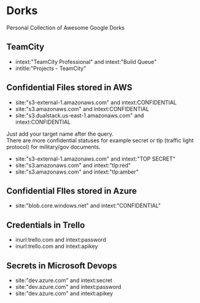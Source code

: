# Dorks
Personal Collection of Awesome Google Dorks

## TeamCity
- intext:"TeamCity Professional" and intext:"Build Queue"  
- intitle:"Projects - TeamCity"  

## Confidential Files stored in AWS

- site:"s3-external-1.amazonaws.com" and intext:CONFIDENTIAL
- site:"s3.amazonaws.com" and intext:CONFIDENTIAL
- site:"s3.dualstack.us-east-1.amazonaws.com" and intext:CONFIDENTIAL
  
Just add your target name after the query.  
There are more confidential statuses for example secret or tlp (traffic light protocol) for military/gov documents.

- site:"s3-external-1.amazonaws.com" and intext:"TOP SECRET"
- site:"s3.amazonaws.com" and intext:"tlp:red"
- site:"s3.amazonaws.com" and intext:"tlp:amber"

## Confidential FIles stored in Azure

- site:"blob.core.windows.net" and intext:"CONFIDENTIAL"

## Credentials in Trello

- inurl:trello.com and intext:password
- inurl:trello.com and intext:apikey

## Secrets in Microsoft Devops

- site:"dev.azure.com" and intext:secret
- site:"dev.azure.com" and intext:password
- site:"dev.azure.com" and intext:apikey
